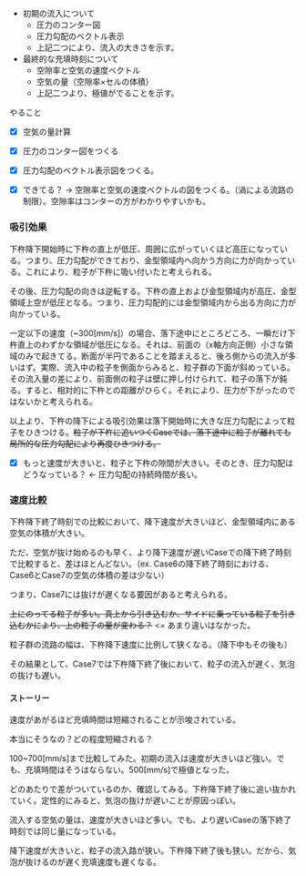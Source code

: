 * 初期の流入について
  * 圧力のコンター図
  * 圧力勾配のベクトル表示
  * 上記二つにより、流入の大きさを示す。
* 最終的な充填時刻について
  * 空隙率と空気の速度ベクトル
  * 空気の量（空隙率×セルの体積）
  * 上記二つより、極値がでることを示す。



やること

- [x] 空気の量計算
- [x] 圧力のコンター図をつくる
- [x] 圧力勾配のベクトル表示図をつくる。
- [x] できてる？ -> 空隙率と空気の速度ベクトルの図をつくる。（渦による流路の制限）。空隙率はコンターの方がわかりやすいかも。



### 吸引効果

下杵降下開始時に下杵の直上が低圧、周囲に広がっていくほど高圧になっている。つまり、圧力勾配ができており、金型領域内へ向かう方向に力が向かっている。これにより、粒子が下杵に吸い付いたと考えられる。

その後、圧力勾配の向きは逆転する。下杵の直上および金型領域内が高圧、金型領域上空が低圧となる。つまり、圧力勾配的には金型領域内から出る方向に力が向かっている。

一定以下の速度（~300[mm/s]）の場合、落下途中にところどころ、一瞬だけ下杵直上のわずかな領域が低圧になる。それは、前面の（x軸方向正側）小さな領域のみで起きてる。断面が半円であることを踏まえると、後ろ側からの流入が多いはず。実際、流入中の粒子を側面からみると、粒子群の下面が斜めっている。その流入量の差により、前面側の粒子は壁に押し付けられて、粒子の落下が鈍る。すると、相対的に下杵との距離がひらく。それにより、圧力が下がったのではないかと考えられる。

以上より、下杵の降下による吸引効果は落下開始時に大きな圧力勾配によって粒子をひきつける。~~粒子が下杵に追いつくCaseでは、落下途中に粒子が離れても局所的な圧力勾配により再度ひきつける。~~



- [x] もっと速度が大きいと、粒子と下杵の隙間が大きい。そのとき、圧力勾配はどうなっている？ <- 圧力勾配の持続時間が長い。



### 速度比較

下杵降下終了時刻での比較において、降下速度が大きいほど、金型領域内にある空気の体積が大きい。

ただ、空気が抜け始めるのも早く、より降下速度が遅いCaseでの降下終了時刻で比較すると、差はほとんどない。（ex. Case6の降下終了時刻における、Case6とCase7の空気の体積の差は少ない）

つまり、Case7には抜けが遅くなる要因があると考えられる。

~~上にのってる粒子が多い。真上から引き込むか、サイドに乗っている粒子を引き込むかにより、上の粒子の量が変わる？~~ <= あまり違いはなかった。

粒子群の流路の幅は、下杵降下速度に比例して狭くなる。（降下中もその後も）

その結果として、Case7では下杵降下終了後において、粒子の流入が遅く、気泡の抜けも遅い。

#### ストーリー

速度があがるほど充填時間は短縮されることが示唆されている。

本当にそうなの？どの程度短縮される？

100~700[mm/s]まで比較してみた。初期の流入は速度が大きいほど強い。でも、充填時間はそうはならない。500[mm/s]で極値となった。

どのあたりで差がついているのか、確認してみる。下杵降下終了後に追い抜かれていく。定性的にみると、気泡の抜けが遅いことが原因っぽい。

流入する空気の量は、速度が大きいほど多い。でも、より遅いCaseの落下終了時刻では同じ量になっている。

降下速度が大きいと、粒子の流入路が狭い。下杵降下終了後も狭い。だから、気泡が抜けるのが遅く充填速度も遅くなる。